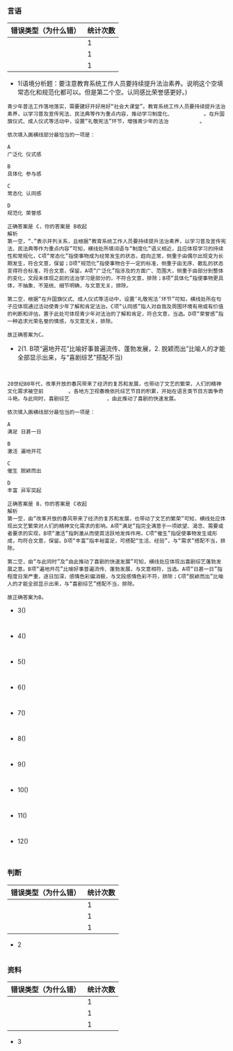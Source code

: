 
### 言语
|  错误类型（为什么错）   | 统计次数  |
|  ----  | ----  |
|   | 1 |
|  | 1 |
|   | 1 |

- 1(语境分析题：要注意教育系统工作人员要持续提升法治素养。说明这个空填常态化和规范化都可以。但是第二个空。认同感比荣誉感更好。)


```
青少年普法工作落地落实，需要建好开好用好“社会大课堂”。教育系统工作人员要持续提升法治素养，以学习普及宣传宪法、民法典等作为重点内容，推动学习制度化、          。在升国旗仪式、成人仪式等活动中，设置“礼敬宪法”环节，增强青少年的法治          。

依次填入画横线部分最恰当的一项是：

A
广泛化 仪式感

B
具体化 参与感

C
常态化 认同感

D
规范化 荣誉感

正确答案是 C，你的答案是 B收起
解析
第一空，“、”表示并列关系，且根据“教育系统工作人员要持续提升法治素养，以学习普及宣传宪法、民法典等作为重点内容”可知，横线处所填词语与“制度化”语义相近，且应体现学习的持续性和常规化，C项“常态化”指使事物成为经常发生的状态，趋向正常，侧重于由偶尔出现变为长期发生，符合文意，保留；D项“规范化”指使事物合于一定的标准，侧重于由无序、散乱的状态变得符合标准，符合文意，保留。A项“广泛化”指涉及的方面广、范围大，侧重于由部分到整体的变化，文段未体现之前的法治学习是部分的，不符合文意，排除；B项“具体化”指使事物更具体，不抽象、不笼统、细节明确，与文意无关，排除。

第二空，根据“在升国旗仪式、成人仪式等活动中，设置‘礼敬宪法’环节”可知，横线处所在句子应体现通过活动使青少年了解和肯定法治。C项“认同感”指人对自我及周围环境有用或有价值的判断和评估，置于此处可体现青少年对法治的了解和肯定，符合文意，当选。D项“荣誉感”指一种追求光荣名誉的情感，与文意无关，排除。

故正确答案为C。

```
- 2(1. B项“遍地开花”比喻好事普遍流传、蓬勃发展，2. 脱颖而出”比喻人的才能全部显示出来，与“喜剧综艺”搭配不当)


```


20世纪80年代，改革开放的春风带来了经济的复苏和发展，也带动了文艺的繁荣，人们的精神文化需求被空前        。各地方卫视春晚依托综艺节目的积累，开始在语言类节目方面争奇斗艳。与此同时，喜剧综艺            ，由此推动了喜剧的快速发展。

依次填入画横线部分最恰当的一项是：

A
满足 日甚一日

B
激活 遍地开花

C
催生 脱颖而出

D
丰富 异军突起

正确答案是 B，你的答案是 C收起
解析
第一空，由“改革开放的春风带来了经济的复苏和发展，也带动了文艺的繁荣”可知，横线处应体现出文艺繁荣对人们的精神文化需求的影响。A项“满足”指完全满意于一项欲望、渴念、需要或者要求的实现，B项“激活”指刺激从而使其活跃地发挥作用，C项“催生”指促使事物发生或形成，均符合文意，保留。D项“丰富”指丰裕富足，可搭配“生活、经验”，与“需求”搭配不当，排除。

第二空，由“与此同时”及“由此推动了喜剧的快速发展”可知，横线处应体现出喜剧综艺蓬勃发展之意。B项“遍地开花”比喻好事普遍流传、蓬勃发展，与文意相符，当选。A项“日甚一日”指程度日渐严重，逐日加深，感情色彩偏消极，与文段感情色彩不符，排除；C项“脱颖而出”比喻人的才能全部显示出来，与“喜剧综艺”搭配不当，排除。

故正确答案为B。
```
- 3()


```


```
- 4()


```


```
- 5()


```


```
- 6()


```


```
- 7()


```


```
- 8()


```


```
- 9()


```


```
- 10()


```


```
- 11()


```


```
- 12()


```


```
### 判断
|  错误类型（为什么错）   | 统计次数  |
|  ----  | ----  |
|   | 1 |
|  | 1 |
|   | 1 |

- 2

<!-- ![111](../images3/287.jpeg) -->

```

```
### 资料
|  错误类型（为什么错）   | 统计次数  |
|  ----  | ----  |
|   | 1 |
|  | 1 |
|   | 1 |

- 3



```

```
